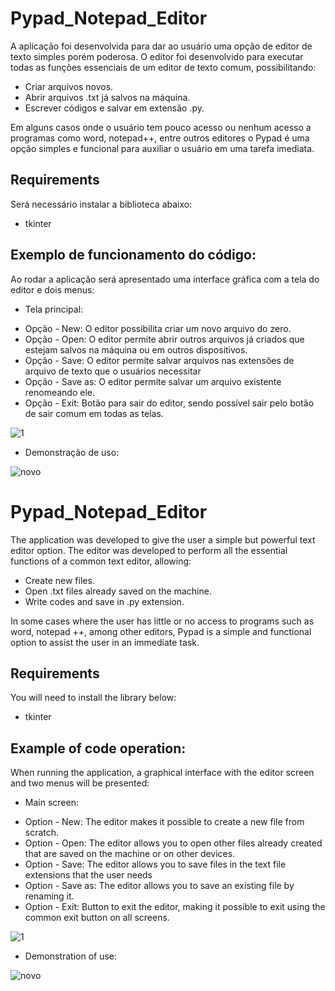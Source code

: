 # Pypad_Notepad_Editor
 A aplicação foi desenvolvida para dar ao usuário uma opção de editor de texto simples porém poderosa. 
 O editor foi desenvolvido para executar todas as funções essenciais de um editor de texto comum, possibilitando:

* Criar arquivos novos.
* Abrir arquivos .txt já salvos na máquina.
* Escrever códigos e salvar em extensão .py.

Em alguns casos onde o usuário tem pouco acesso ou nenhum acesso a programas como word, notepad++, entre outros editores o Pypad é uma opção simples e funcional para auxiliar o usuário em uma tarefa imediata.
  
## Requirements
Será necessário instalar a biblioteca abaixo:
* tkinter

## Exemplo de funcionamento do código:
Ao rodar a aplicação será apresentado uma interface gráfica com a tela do editor e dois menus:

* Tela principal:
- Opção - New: O editor possibilita criar um novo arquivo do zero.
- Opção - Open: O editor permite abrir outros arquivos já criados que estejam salvos na máquina ou em outros dispositivos.
- Opção - Save: O editor permite salvar arquivos nas extensões de arquivo de texto que o usuários necessitar
- Opção - Save as: O editor permite salvar um arquivo existente renomeando ele.
- Opção - Exit: Botão para sair do editor, sendo possível sair pelo botão de sair comum em todas as telas.

![1](https://user-images.githubusercontent.com/40063504/84579245-aef7bd00-ada2-11ea-852c-e2aa71d02c5c.PNG)


* Demonstração de uso:

![novo](https://user-images.githubusercontent.com/40063504/84579341-44934c80-ada3-11ea-8e36-dd5283290b45.gif)



# Pypad_Notepad_Editor
The application was developed to give the user a simple but powerful text editor option.
The editor was developed to perform all the essential functions of a common text editor, allowing:

* Create new files.
* Open .txt files already saved on the machine.
* Write codes and save in .py extension.

In some cases where the user has little or no access to programs such as word, notepad ++, among other editors, Pypad is a simple and functional option to assist the user in an immediate task.
  
## Requirements
You will need to install the library below:
* tkinter

## Example of code operation:
When running the application, a graphical interface with the editor screen and two menus will be presented:

* Main screen:
- Option - New: The editor makes it possible to create a new file from scratch.
- Option - Open: The editor allows you to open other files already created that are saved on the machine or on other devices.
- Option - Save: The editor allows you to save files in the text file extensions that the user needs
- Option - Save as: The editor allows you to save an existing file by renaming it.
- Option - Exit: Button to exit the editor, making it possible to exit using the common exit button on all screens.

![1](https://user-images.githubusercontent.com/40063504/84579245-aef7bd00-ada2-11ea-852c-e2aa71d02c5c.PNG)


* Demonstration of use:

![novo](https://user-images.githubusercontent.com/40063504/84579341-44934c80-ada3-11ea-8e36-dd5283290b45.gif)